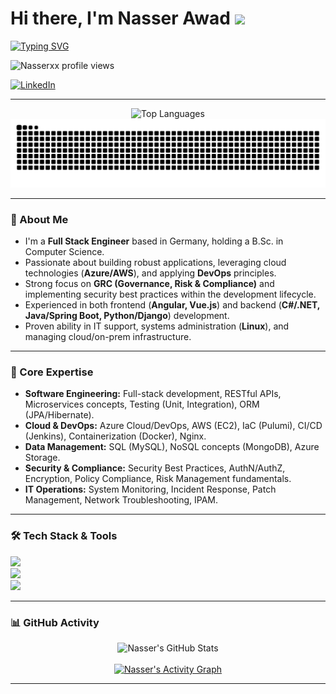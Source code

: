 # Hi there, I'm Nasser Awad <img src="https://media.giphy.com/media/hvRJCLFzcasrR4ia7z/giphy.gif" width="25px">

<!-- Typing Animation -->
<p align="left">
  <a href="https://github.com/DenverCoder1/readme-typing-svg">
    <img src="https://readme-typing-svg.demolab.com?font=Fira+Code&weight=600&size=22&pause=1000&color=36BCF7¢er=false&vCenter=true&random=false&width=435&lines=Full+Stack+Engineer;Cloud+%26+DevOps+Specialist;Security+%26+Compliance+Focused;Building+Scalable+%26+Secure+Systems" alt="Typing SVG" /></a>
</p>

<!-- Profile Views Counter -->
<p align="left">
  <img src="https://komarev.com/ghpvc/?username=Nasserxx&label=Profile%20views&color=0e75b6&style=flat" alt="Nasserxx profile views" />
</p>

<a href="https://www.linkedin.com/in/nasser-awad-0a08b9143/"><img src="https://img.shields.io/badge/LinkedIn-0077B5?style=for-the-badge&logo=linkedin&logoColor=white" alt="LinkedIn"/></a>


---

<p align="center">
  <img src="https://github-readme-stats.vercel.app/api/top-langs/?username=Nasserxx&layout=compact&theme=tokyonight&langs_count=8" alt="Top Languages" />
    <!-- Snake Game -->
  <img src="https://github.com/Nasserxx/Nasserxx/blob/output/github-contribution-grid-snake.svg" alt="Snake Game Animation" />
  <!-- Ensure the snake game file exists in your profile repo at the path above -->
  <!-- Setup Action: https://github.com/marketplace/actions/generate-snake-game-from-github-contribution-grid -->
</p>

---

### 📖 About Me

*   I'm a **Full Stack Engineer** based in Germany, holding a B.Sc. in Computer Science.
*   Passionate about building robust applications, leveraging cloud technologies (**Azure/AWS**), and applying **DevOps** principles.
*   Strong focus on **GRC (Governance, Risk & Compliance)** and implementing security best practices within the development lifecycle.
*   Experienced in both frontend (**Angular, Vue.js**) and backend (**C#/.NET, Java/Spring Boot, Python/Django**) development.
*   Proven ability in IT support, systems administration (**Linux**), and managing cloud/on-prem infrastructure.

---

### 🚀 Core Expertise

*   **Software Engineering:** Full-stack development, RESTful APIs, Microservices concepts, Testing (Unit, Integration), ORM (JPA/Hibernate).
*   **Cloud & DevOps:** Azure Cloud/DevOps, AWS (EC2), IaC (Pulumi), CI/CD (Jenkins), Containerization (Docker), Nginx.
*   **Data Management:** SQL (MySQL), NoSQL concepts (MongoDB), Azure Storage.
*   **Security & Compliance:** Security Best Practices, AuthN/AuthZ, Encryption, Policy Compliance, Risk Management fundamentals.
*   **IT Operations:** System Monitoring, Incident Response, Patch Management, Network Troubleshooting, IPAM.

---

### 🛠️ Tech Stack & Tools

<p align="left">
  <a href="https://skillicons.dev">
    <img src="https://skillicons.dev/icons?i=cs,dotnet,java,python,spring,django,angular,vue,react,js,ts,html,css,bootstrap&perline=7" />
    <br/>
    <img src="https://skillicons.dev/icons?i=azure,aws,docker,kubernetes,nginx,jenkins,pulumi,linux,mysql,mongodb&perline=7" />
    <br/>
    <img src="https://skillicons.dev/icons?i=git,jira,bash,unity,qt,r,cpp&perline=7" />
  </a>
</p>


---

### 📊 GitHub Activity

<p align="center">
    <img src="https://github-readme-stats.vercel.app/api?username=Nasserxx&show_icons=true&theme=tokyonight&rank_icon=github&include_all_commits=true&count_private=true" alt="Nasser's GitHub Stats" />
 <br/><br/>
    <!-- Activity Graph -->
  <a href="https://github.com/ashutosh00710/github-readme-activity-graph">
      <img alt="Nasser's Activity Graph" src="https://github-readme-activity-graph.vercel.app/graph?username=Nasserxx&bg_color=1a1b27&color=70a5fd&line=36BCF7&point=FFFFFF&area=true&hide_border=true" />
  </a>
   <br/>
</p>


---
